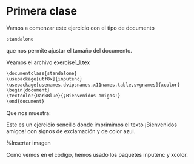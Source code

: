 # Primera clase
Vamos a comenzar este ejercicio con el tipo de documento 
```sh
standalone
```
que nos permite ajustar el tamaño del documento.

Veamos el archivo exercise1_1.tex

```sh
\documentclass{standalone}
\usepackage[utf8x]{inputenc}
\usepackage[usenames,dvipsnames,x11names,table,svgnames]{xcolor}
\begin{document}
\textcolor{DarkBlue}{¡Bienvenidos amigos!}
\end{document}
```

Que nos muestra:

Este es un ejercicio sencillo donde imprimimos el texto ¡Bienvenidos amigos! con signos de exclamación y de color azul.

%Insertar imagen

Como vemos en el código, hemos usado los paquetes inputenc y xcolor.

